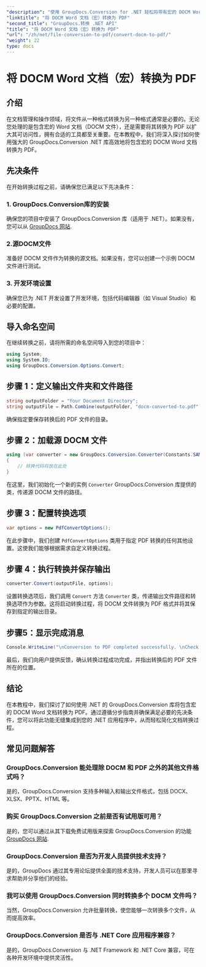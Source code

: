 ```yaml
---
"description": "使用 GroupDocs.Conversion for .NET 轻松将带有宏的 DOCM Word 文档转换为 PDF。简化您的文档管理流程。"
"linktitle": "将 DOCM Word 文档（宏）转换为 PDF"
"second_title": "GroupDocs.转换 .NET API"
"title": "将 DOCM Word 文档（宏）转换为 PDF"
"url": "/zh/net/file-conversion-to-pdf/convert-docm-to-pdf/"
"weight": 22
type: docs
---
```

# 将 DOCM Word 文档（宏）转换为 PDF

## 介绍
在文档管理和操作领域，将文件从一种格式转换为另一种格式通常是必要的。无论您处理的是包含宏的 Word 文档（DOCM 文件），还是需要将其转换为 PDF 以扩大其可访问性，拥有合适的工具都至关重要。在本教程中，我们将深入探讨如何使用强大的 GroupDocs.Conversion .NET 库高效地将包含宏的 DOCM Word 文档转换为 PDF。
## 先决条件
在开始转换过程之前，请确保您已满足以下先决条件：
### 1. GroupDocs.Conversion库的安装
确保您的项目中安装了 GroupDocs.Conversion 库（适用于 .NET）。如果没有，您可以从 [GroupDocs 网站](https://releases。groupdocs.com/conversion/net/).
### 2.源DOCM文件
准备好 DOCM 文件作为转换的源文档。如果没有，您可以创建一个示例 DOCM 文件进行测试。
### 3. 开发环境设置
确保您已为 .NET 开发设置了开发环境，包括代码编辑器（如 Visual Studio）和必要的配置。

## 导入命名空间
在继续转换之前，请将所需的命名空间导入到您的项目中：
```csharp
using System;
using System.IO;
using GroupDocs.Conversion.Options.Convert;
```
## 步骤 1：定义输出文件夹和文件路径
```csharp
string outputFolder = "Your Document Directory";
string outputFile = Path.Combine(outputFolder, "docm-converted-to.pdf");
```
确保指定要保存转换后的 PDF 文件的目录。
## 步骤 2：加载源 DOCM 文件
```csharp
using (var converter = new GroupDocs.Conversion.Converter(Constants.SAMPLE_DOCM))
{
    // 转换代码将放在此处
}
```
在这里，我们初始化一个新的实例 `Converter` GroupDocs.Conversion 库提供的类，传递源 DOCM 文件的路径。
## 步骤 3：配置转换选项
```csharp
var options = new PdfConvertOptions();
```
在此步骤中，我们创建 `PdfConvertOptions` 类用于指定 PDF 转换的任何其他设置。这使我们能够根据需求自定义转换过程。
## 步骤 4：执行转换并保存输出
```csharp
converter.Convert(outputFile, options);
```
设置转换选项后，我们调用 `Convert` 方法 `Converter` 类，传递输出文件路径和转换选项作为参数。这将启动转换过程，将 DOCM 文件转换为 PDF 格式并将其保存到指定的输出目录。
## 步骤5：显示完成消息
```csharp
Console.WriteLine("\nConversion to PDF completed successfully. \nCheck output in {0}", outputFolder);
```
最后，我们向用户提供反馈，确认转换过程成功完成，并指出转换后的 PDF 文件所在的位置。

## 结论
在本教程中，我们探讨了如何使用 .NET 的 GroupDocs.Conversion 库将包含宏的 DOCM Word 文档转换为 PDF。通过遵循分步指南并确保满足必要的先决条件，您可以将此功能无缝集成到您的 .NET 应用程序中，从而轻松简化文档转换过程。
## 常见问题解答
### GroupDocs.Conversion 能处理除 DOCM 和 PDF 之外的其他文件格式吗？
是的，GroupDocs.Conversion 支持多种输入和输出文件格式，包括 DOCX、XLSX、PPTX、HTML 等。
### 购买 GroupDocs.Conversion 之前是否有试用版可用？
是的，您可以通过从其下载免费试用版来探索 GroupDocs.Conversion 的功能 [GroupDocs 网站](https://releases。groupdocs.com/).
### GroupDocs.Conversion 是否为开发人员提供技术支持？
是的，GroupDocs 通过其专用论坛提供全面的技术支持，开发人员可以在那里寻求帮助并分享他们的经验。
### 我可以使用 GroupDocs.Conversion 同时转换多个 DOCM 文件吗？
当然，GroupDocs.Conversion 允许批量转换，使您能够一次转换多个文件，从而提高效率。
### GroupDocs.Conversion 是否与 .NET Core 应用程序兼容？
是的，GroupDocs.Conversion 与 .NET Framework 和 .NET Core 兼容，可在各种开发环境中提供灵活性。